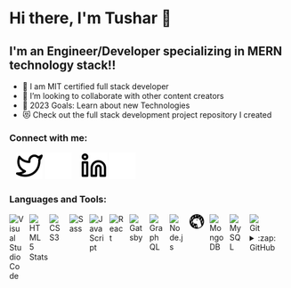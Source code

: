 # Hi there, I'm Tushar 👋 

## I'm an Engineer/Developer specializing in MERN technology stack!!

- 🌱 I am MIT certified full stack developer
- 👯 I’m looking to collaborate with other content creators
- 🥅 2023 Goals: Learn about new Technologies
- 😻 Check out the full stack development project repository I created

### Connect with me:

&nbsp;&nbsp;
[![website](./img/twitter-light.svg)](https://github.com/TDHAR1#gh-light-mode-only)
[![website](./img/twitter-dark.svg)](https://github.com/TDHAR1#gh-dark-mode-only)
&nbsp;&nbsp;
[![website](./img/linkedin-light.svg)](https://linkedin.com/in/tushardhar#gh-light-mode-only)
[![website](./img/linkedin-dark.svg)](https://linkedin.com/in/tushardhar#gh-dark-mode-only)
&nbsp;&nbsp;


### Languages and Tools:

[<img align="left" alt="Visual Studio Code" width="26px" src="https://cdn.jsdelivr.net/gh/devicons/devicon/icons/vscode/vscode-original.svg" style="padding-right:10px;" />][webdevplaylist]
[<img align="left" alt="HTML5" width="26px" src="https://cdn.jsdelivr.net/gh/devicons/devicon/icons/html5/html5-original.svg" style="padding-right:10px;" />][webdevplaylist]
[<img align="left" alt="CSS3" width="26px" src="https://cdn.jsdelivr.net/gh/devicons/devicon/icons/css3/css3-original.svg" style="padding-right:10px;" />][cssplaylist]
[<img align="left" alt="Sass" width="26px" src="https://cdn.jsdelivr.net/gh/devicons/devicon/icons/sass/sass-original.svg" style="padding-right:10px;" />][cssplaylist]
[<img align="left" alt="JavaScript" width="26px" src="https://cdn.jsdelivr.net/gh/devicons/devicon/icons/javascript/javascript-original.svg" style="padding-right:10px;" />][jsplaylist]
[<img align="left" alt="React" width="26px" src="https://cdn.jsdelivr.net/gh/devicons/devicon/icons/react/react-original.svg" style="padding-right:10px;" />][reactplaylist]
[<img align="left" alt="Gatsby" width="26px" src="https://cdn.jsdelivr.net/gh/devicons/devicon/icons/gatsby/gatsby-original.svg" style="padding-right:10px;" />][webdevplaylist]
[<img align="left" alt="GraphQL" width="26px" src="https://cdn.jsdelivr.net/gh/devicons/devicon/icons/graphql/graphql-plain.svg" style="padding-right:10px;" />][webdevplaylist]
[<img align="left" alt="Node.js" width="26px" src="https://cdn.jsdelivr.net/gh/devicons/devicon/icons/nodejs/nodejs-original.svg" style="padding-right:10px;" />][webdevplaylist]
[<img align="left" alt="Deno" width="26px" src="./img/deno-light.svg" style="padding-right:10px;" />][webdevplaylist]
[<img align="left" alt="MongoDB" width="26px" src="https://cdn.jsdelivr.net/gh/devicons/devicon/icons/mongodb/mongodb-original.svg" style="padding-right:10px;" />][webdevplaylist]
[<img align="left" alt="MySQL" width="26px" src="https://cdn.jsdelivr.net/gh/devicons/devicon/icons/mysql/mysql-original.svg" style="padding-right:10px;" />][webdevplaylist]
[<img align="left" alt="Git" width="26px" src="https://cdn.jsdelivr.net/gh/devicons/devicon/icons/git/git-original.svg" style="padding-right:10px;" />][webdevplaylist]


<br />
<br />

<details>
  <summary>:zap: GitHub Stats</summary>

 <img align="left" alt="Tushar's GitHub Stats" src="https://github-readme-stats.vercel.app/api?username=tdhar1&show_icons=true&hide_border=false&title_color=ff652f&icon_color=FFE400&bg_color=09131B&text_color=ffffff&border_color=0c1a25" />

</details>

[website]: https://linkedin.com/in/tushardhar
[linkedin]: https://linkedin.com/in/tushardhar
[Repo]:https://github.com/TDHAR1
[webdevplaylist]:https://github.com/TDHAR1
[jsplaylist]: https://github.com/TDHAR1
[cssplaylist]: https://github.com/TDHAR1
[reactplaylist]: https://github.com/TDHAR1
